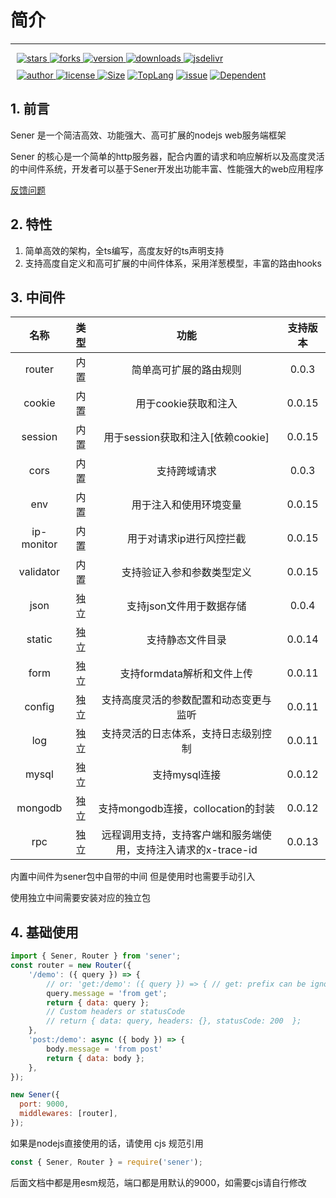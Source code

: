 <!--
 * @Author: chenzhongsheng
 * @Date: 2023-05-12 00:07:52
 * @Description: Coding something
-->


# 简介

--------------------

<div style="margin: 10px">
    <a href="https://www.github.com/theajack/sener/stargazers" target="_black">
        <img src="https://img.shields.io/github/stars/theajack/sener?logo=github" alt="stars" />
    </a>
    <a href="https://www.github.com/theajack/sener/network/members" target="_black">
        <img src="https://img.shields.io/github/forks/theajack/sener?logo=github" alt="forks" />
    </a>
    <a href="https://www.npmjs.com/package/sener" target="_black">
        <img src="https://img.shields.io/npm/v/sener?logo=npm" alt="version" />
    </a>
    <a href="https://www.npmjs.com/package/sener" target="_black">
        <img src="https://img.shields.io/npm/dm/sener?color=%23ffca28&logo=npm" alt="downloads" />
    </a>
    <a href="https://www.jsdelivr.com/package/npm/sener" target="_black">
        <img src="https://data.jsdelivr.com/v1/package/npm/sener/badge" alt="jsdelivr" />
    </a>
</div>

<div style="margin: 10px">
    <a href="https://github.com/theajack" target="_black">
        <img src="https://img.shields.io/badge/Author-%20theajack%20-7289da.svg?&logo=github" alt="author" />
    </a>
    <a href="https://www.github.com/theajack/sener/blob/master/LICENSE" target="_black">
        <img src="https://img.shields.io/github/license/theajack/sener?color=%232DCE89&logo=github" alt="license" />
    </a>
    <a href="https://fastly.jsdelivr.net/gh/theajack/sener/dist/sener.latest.min.js"><img src="https://img.shields.io/bundlephobia/minzip/sener.svg" alt="Size"></a>
    <a href="https://github.com/theajack/sener/search?l=javascript"><img src="https://img.shields.io/github/languages/top/theajack/sener.svg" alt="TopLang"></a>
    <a href="https://github.com/theajack/sener/issues"><img src="https://img.shields.io/github/issues-closed/theajack/sener.svg" alt="issue"></a>
    <a href="https://www.github.com/theajack/sener"><img src="https://img.shields.io/librariesio/dependent-repos/npm/sener.svg" alt="Dependent"></a>
</div>

<!-- ### Samples

<code-btn type='text' text='Counter' url='@count'/> | 
<code-btn type='text' text='Components & Model' url='@model'/> |
<code-btn type='text' text='Todo List' url='@todo-list'/> |
<code-btn type='text' text='CSS-In-JS' url='@style'/> -->

## 1. 前言

Sener 是一个简洁高效、功能强大、高可扩展的nodejs web服务端框架

Sener 的核心是一个简单的http服务器，配合内置的请求和响应解析以及高度灵活的中间件系统，开发者可以基于Sener开发出功能丰富、性能强大的web应用程序

[反馈问题](https://github.com/theajack/sener/issues/new) 

## 2. 特性

1. 简单高效的架构，全ts编写，高度友好的ts声明支持
2. 支持高度自定义和高可扩展的中间件体系，采用洋葱模型，丰富的路由hooks

## 3. 中间件

| 名称 | 类型 | 功能 | 支持版本 |
| :--: | :--: | :--: | :--: |
| router | 内置 | 简单高可扩展的路由规则 | 0.0.3 |
| cookie | 内置 | 用于cookie获取和注入 | 0.0.15 |
| session | 内置 | 用于session获取和注入[依赖cookie] | 0.0.15 |
| cors | 内置 | 支持跨域请求 | 0.0.3 |
| env | 内置 | 用于注入和使用环境变量 | 0.0.15 |
| ip-monitor | 内置 | 用于对请求ip进行风控拦截 | 0.0.15 |
| validator | 内置 | 支持验证入参和参数类型定义 | 0.0.15 |
| json | 独立 | 支持json文件用于数据存储 | 0.0.4 |
| static | 独立 | 支持静态文件目录 | 0.0.14 |
| form | 独立 | 支持formdata解析和文件上传 | 0.0.11 |
| config | 独立 | 支持高度灵活的参数配置和动态变更与监听 | 0.0.11 |
| log | 独立 | 支持灵活的日志体系，支持日志级别控制 | 0.0.11 |
| mysql | 独立 | 支持mysql连接 | 0.0.12 |
| mongodb | 独立 | 支持mongodb连接，collocation的封装 | 0.0.12 |
| rpc | 独立 | 远程调用支持，支持客户端和服务端使用，支持注入请求的x-trace-id | 0.0.13 |

内置中间件为sener包中自带的中间 但是使用时也需要手动引入

使用独立中间需要安装对应的独立包

## 4. 基础使用

```js
import { Sener, Router } from 'sener';
const router = new Router({
    '/demo': ({ query }) => {
        // or: 'get:/demo': ({ query }) => { // get: prefix can be ignored
        query.message = 'from get';
        return { data: query };
        // Custom headers or statusCode
        // return { data: query, headers: {}, statusCode: 200  };
    },
    'post:/demo': async ({ body }) => {
        body.message = 'from post'
        return { data: body };
    },
});

new Sener({
  port: 9000,
  middlewares: [router],
});
```

如果是nodejs直接使用的话，请使用 cjs 规范引用

```js
const { Sener, Router } = require('sener');
```

后面文档中都是用esm规范，端口都是用默认的9000，如需要cjs请自行修改

<div>
    <star></star>
</div>


